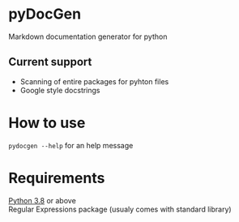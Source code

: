 # pyDocGen
 Markdown documentation generator for python

## Current support

* Scanning of entire packages for pyhton files
* Google style docstrings

# How to use

```pydocgen --help``` for an help message


# Requirements

[Python 3.8](https://www.python.org/downloads/release/python-380/) or above  
Regular Expressions package (usualy comes with standard library)
